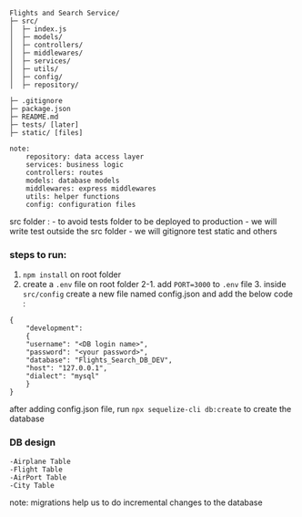 ```
Flights and Search Service/
├─ src/
│  ├─ index.js
│  ├─ models/
│  ├─ controllers/
│  ├─ middlewares/
│  ├─ services/
│  ├─ utils/
│  ├─ config/
│  ├─ repository/

├─ .gitignore
├─ package.json
├─ README.md
├─ tests/ [later]
├─ static/ [files]
```

```
note:
    repository: data access layer
    services: business logic
    controllers: routes
    models: database models
    middlewares: express middlewares
    utils: helper functions
    config: configuration files
```

src folder : - to avoid tests folder to be deployed to production - we will write test outside the src folder - we will gitignore test static and others

### steps to run:

1. `npm install` on root folder
2. create a `.env` file on root folder
   2-1. add `PORT=3000` to `.env` file 3. inside `src/config` create a new file named config.json and add the below code :

```
{
    "development":
    {
    "username": "<DB login name>",
    "password": "<your password>",
    "database": "Flights_Search_DB_DEV",
    "host": "127.0.0.1",
    "dialect": "mysql"
    }
}

```

after adding config.json file, run `npx sequelize-cli db:create` to create the database


### DB design
    -Airplane Table
    -Flight Table
    -AirPort Table
    -City Table




note: migrations help us to do incremental changes to the database